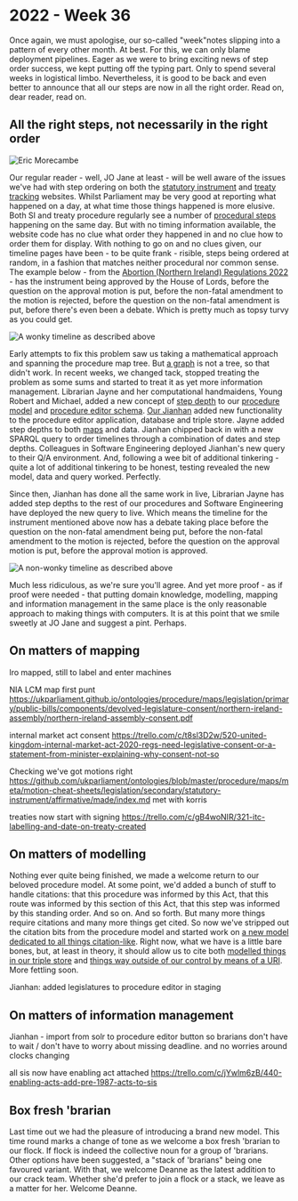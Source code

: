 # 2022 - Week 36

Once again, we must apologise, our so-called "week"notes slipping into a pattern of every other month. At best. For this, we can only blame deployment pipelines. Eager as we were to bring exciting news of step order success, we kept putting off the typing part. Only to spend several weeks in logistical limbo. Nevertheless, it is good to be back and even better to announce that all our steps are now in all the right order. Read on, dear reader, read on.

## All the right steps, not necessarily in the right order

![Eric Morecambe](/eric-morecambe.gif)

Our regular reader - well, JO Jane at least - will be well aware of the issues we've had with step ordering on both the [statutory instrument](https://statutoryinstruments.parliament.uk/) and [treaty tracking](https://treaties.parliament.uk/) websites. Whilst Parliament may be very good at reporting what happened on a day, at what time those things happened is more elusive. Both SI and treaty procedure regularly see a number of [procedural steps](https://ukparliament.github.io/ontologies/procedure/procedure-ontology#d4e175) happening on the same day. But with no timing information available, the website code has no clue what order they happened in and no clue how to order them for display. With nothing to go on and no clues given, our timeline pages have been - to be quite frank - risible, steps being ordered at random, in a fashion that matches neither procedural nor common sense. The example below - from the [Abortion (Northern Ireland) Regulations 2022](https://statutoryinstruments.parliament.uk/instrument/Mips7NQF/) - has the instrument being approved by the House of Lords, before the question on the approval motion is put, before the non-fatal amendment to the motion is rejected, before the question on the non-fatal amendment is put, before there's even been a debate. Which is pretty much as topsy turvy as you could get.

![A wonky timeline as described above](/wonky.png)

Early attempts to fix this problem saw us taking a mathematical approach and spanning the procedure map tree. But [a graph](https://en.wikipedia.org/wiki/Graph_(discrete_mathematics)) is not a tree, so that didn't work. In recent weeks, we changed tack, stopped treating the problem as some sums and started to treat it as yet more information management. Librarian Jayne and her computational handmaidens, Young Robert and Michael, added a new concept of [step depth](https://ukparliament.github.io/ontologies/procedure/procedure-ontology#d4e289) to our [procedure model](https://ukparliament.github.io/ontologies/procedure/procedure-ontology) and [procedure editor schema](https://github.com/ukparliament/ontologies/blob/master/procedure/meta/editor/schema.svg). [Our Jianhan](https://twitter.com/jianhanzhu) added new functionality to the procedure editor application, database and triple store. Jayne added step depths to both [maps](https://ukparliament.github.io/ontologies/procedure/maps/) and data. Jianhan chipped back in with a new SPARQL query to order timelines through a combination of dates and step depths. Colleagues in Software Engineering deployed Jianhan's new query to their Q/A environment. And, following a wee bit of additional tinkering - quite a lot of additional tinkering to be honest, testing revealed the new model, data and query worked. Perfectly.

Since then, Jianhan has done all the same work in live, Librarian Jayne has added step depths to the rest of our procedures and Software Engineering have deployed the new query to live. Which means the timeline for the instrument mentioned above now has a debate taking place before the question on the non-fatal amendment being put, before the non-fatal amendment to the motion is rejected, before the question on the approval motion is put, before the approval motion is approved.

![A non-wonky timeline as described above](/not-wonky.png)

Much less ridiculous, as we're sure you'll agree. And yet more proof - as if proof were needed - that putting domain knowledge, modelling, mapping and information management in the same place is the only reasonable approach to making things with computers. It is at this point that we smile sweetly at JO Jane and suggest a pint. Perhaps.

## On matters of mapping

lro mapped, still to label and enter machines

NIA LCM map first punt
https://ukparliament.github.io/ontologies/procedure/maps/legislation/primary/public-bills/components/devolved-legislature-consent/northern-ireland-assembly/northern-ireland-assembly-consent.pdf

internal market act consent
https://trello.com/c/t8sl3D2w/520-united-kingdom-internal-market-act-2020-regs-need-legislative-consent-or-a-statement-from-minister-explaining-why-consent-not-so

Checking we've got motions right
https://github.com/ukparliament/ontologies/blob/master/procedure/maps/meta/motion-cheat-sheets/legislation/secondary/statutory-instrument/affirmative/made/index.md
met with korris


treaties now start with signing
https://trello.com/c/gB4woNIR/321-itc-labelling-and-date-on-treaty-created



## On matters of modelling

Nothing ever quite being finished, we made a welcome return to our beloved procedure model. At some point, we'd added a bunch of stuff to handle citations: that this procedure was informed by this Act, that this route was informed by this section of this Act, that this step was informed by this standing order. And so on. And so forth. But many more things require citations and many more things get cited. So now we've stripped out the citation bits from the procedure model and started work on [a new model dedicated to all things citation-like](https://ukparliament.github.io/ontologies/citation/citation-ontology). Right now, what we have is a little bare bones, but, at least in theory, it should allow us to cite both [modelled things in our triple store](https://ukparliament.github.io/ontologies/citation/citation-ontology#d4e92) and [things way outside of our control by means of a URI](https://ukparliament.github.io/ontologies/citation/citation-ontology#d4e175). More fettling soon.

Jianhan: added legislatures to procedure editor in staging




## On matters of information management

Jianhan - import from solr to procedure editor button so brarians don't have to wait / don't have to worry about missing deadline. and no worries around clocks changing

all sis now have enabling act attached
https://trello.com/c/jYwlm6zB/440-enabling-acts-add-pre-1987-acts-to-sis

## Box fresh 'brarian

Last time out we had the pleasure of introducing a brand new model. This time round marks a change of tone as we welcome a box fresh 'brarian to our flock. If flock is indeed the collective noun for a group of 'brarians. Other options have been suggested, a "stack of 'brarians" being one favoured variant. With that, we welcome Deanne as the latest addition to our crack team. Whether she'd prefer to join a flock or a stack, we leave as a matter for her. Welcome Deanne.